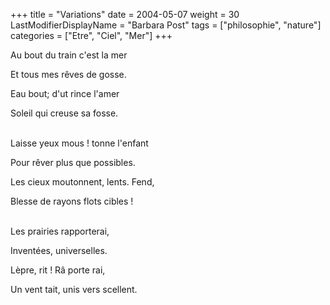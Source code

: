 +++
title = "Variations"
date = 2004-05-07
weight = 30
LastModifierDisplayName = "Barbara Post"
tags = ["philosophie", "nature"]
categories = ["Etre", "Ciel", "Mer"]
+++

Au bout du train c'est la mer

Et tous mes rêves de gosse.

Eau bout; d'ut rince l'amer

Soleil qui creuse sa fosse.

 \
Laisse yeux mous ! tonne l'enfant

Pour rêver plus que possibles.

Les cieux moutonnent, lents. Fend,

Blesse de rayons flots cibles !

 \
Les prairies rapporterai,

Inventées, universelles.

Lèpre, rit ! Râ porte rai,

Un vent tait, unis vers scellent.

